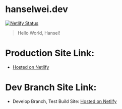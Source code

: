 # hanselwei.dev
[![Netlify Status](https://api.netlify.com/api/v1/badges/e1939fee-0a59-40be-b538-0f6024576640/deploy-status)](https://app.netlify.com/sites/hansel/deploys) 

> Hello World, Hansel!

# Production Site Link:
- [Hosted on Netlify](https://www.hanselwei.dev)

# Dev Branch Site Link:
- Develop Branch, Test Build Site: [Hosted on Netlify](https://develop.hanselwei.dev/)
